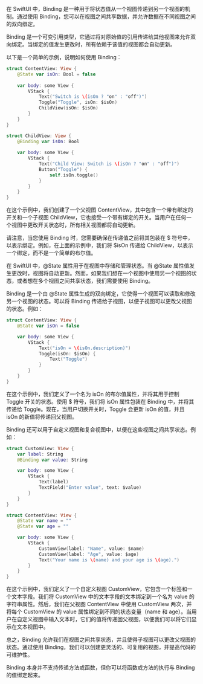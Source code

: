 
在 SwiftUI 中，Binding 是一种用于将状态值从一个视图传递到另一个视图的机制。通过使用 Binding，您可以在视图之间共享数据，并允许数据在不同视图之间的双向绑定。

Binding 是一个可变引用类型，它通过将对原始值的引用传递给其他视图来允许双向绑定。当绑定的值发生更改时，所有依赖于该值的视图都会自动更新。

以下是一个简单的示例，说明如何使用 Binding：

```swift
struct ContentView: View {
    @State var isOn: Bool = false
    
    var body: some View {
        VStack {
            Text("Switch is \(isOn ? "on" : "off")")
            Toggle("Toggle", isOn: $isOn)
            ChildView(isOn: $isOn)
        }
    }
}

struct ChildView: View {
    @Binding var isOn: Bool
    
    var body: some View {
        VStack {
            Text("Child View: Switch is \(isOn ? "on" : "off")")
            Button("Toggle") {
                self.isOn.toggle()
            }
        }
    }
}
```

在这个示例中，我们创建了一个父视图 ContentView，其中包含一个带有绑定的开关和一个子视图 ChildView，它也接受一个带有绑定的开关。当用户在任何一个视图中更改开关状态时，所有相关视图都将自动更新。

请注意，当您使用 Binding 时，您需要确保在传递值之前将其包装在 $ 符号中，以表示绑定。例如，在上面的示例中，我们将 $isOn 传递给 ChildView，以表示一个绑定，而不是一个简单的布尔值。

在 SwiftUI 中，@State 属性用于在视图中存储和管理状态。当 @State 属性值发生更改时，视图将自动更新。然而，如果我们想在一个视图中使用另一个视图的状态，或者想在多个视图之间共享状态，我们需要使用 Binding。

Binding 是一个由 @State 属性生成的双向绑定，它使得一个视图可以读取和修改另一个视图的状态。可以将 Binding 传递给子视图，以便子视图可以更改父视图的状态。例如：

```swift
struct ContentView: View {
    @State var isOn = false

    var body: some View {
        VStack {
            Text("isOn = \(isOn.description)")
            Toggle(isOn: $isOn) {
                Text("Toggle")
            }
        }
    }
}
```

在这个示例中，我们定义了一个名为 isOn 的布尔值属性，并将其用于控制 Toggle 开关的状态。使用 $ 符号，我们将 isOn 属性包装在 Binding 中，并将其传递给 Toggle。现在，当用户切换开关时，Toggle 会更新 isOn 的值，并且 isOn 的新值将传递回父视图。

Binding 还可以用于自定义视图和复合视图中，以便在这些视图之间共享状态。例如：

```swift
struct CustomView: View {
    var label: String
    @Binding var value: String

    var body: some View {
        VStack {
            Text(label)
            TextField("Enter value", text: $value)
        }
    }
}

struct ContentView: View {
    @State var name = ""
    @State var age = ""

    var body: some View {
        VStack {
            CustomView(label: "Name", value: $name)
            CustomView(label: "Age", value: $age)
            Text("Your name is \(name) and your age is \(age).")
        }
    }
}
```

在这个示例中，我们定义了一个自定义视图 CustomView，它包含一个标签和一个文本字段。我们将 CustomView 中的文本字段的文本绑定到一个名为 value 的字符串属性。然后，我们在父视图 ContentView 中使用 CustomView 两次，并将每个 CustomView 的 value 属性绑定到不同的状态变量（name 和 age）。当用户在自定义视图中输入文本时，它们的值将传递回父视图，以便我们可以将它们显示在文本视图中。

总之，Binding 允许我们在视图之间共享状态，并且使得子视图可以更改父视图的状态。通过使用 Binding，我们可以创建更灵活的、可复用的视图，并提高代码的可维护性。


Binding 本身并不支持传递方法或函数，但你可以将函数或方法的执行与 Binding 的值绑定起来。

